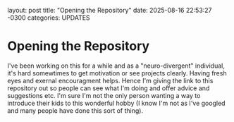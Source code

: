 layout: post
title: "Opening the Repository"
date: 2025-08-16 22:53:27 -0300
categories: UPDATES
# Opening the Repository

I've been working on this for a while and as a "neuro-divergent" individual, it's hard somewtimes to get motivation or see projects clearly. Having fresh eyes and exernal encouragment helps. Hence I'm giving the link to this repository out so people can see what I'm doing and offer advice and suggestions etc. I'm sure I'm not the only person wanting a way to introduce their kids to this wonderful hobby (I know I'm not as I've googled and many people have done this sort of thing).
